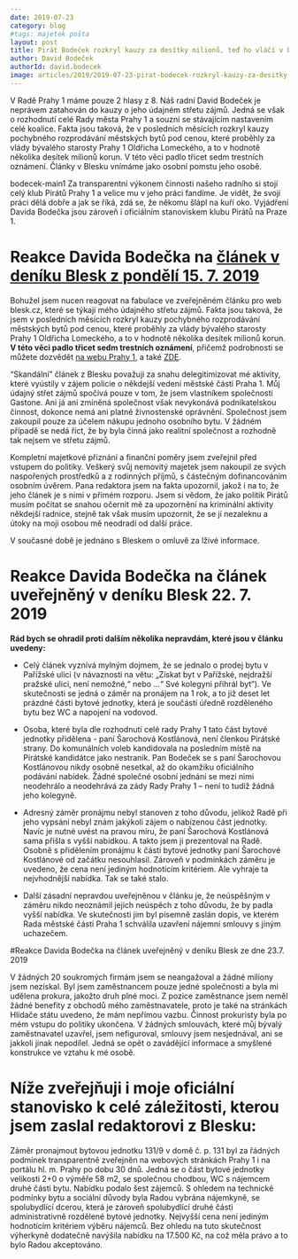 ```yaml
---
date: 2019-07-23
category: blog
#tags: majetek pošta
layout: post
title: Pirát Bodeček rozkryl kauzy za desítky milionů, teď ho vláčí v bulváru. Jak se věci doopravdy mají?
author: David Bodeček
authorId: david.bodecek
image: articles/2019/2019-07-23-pirat-bodecek-rozkryl-kauzy-za-desitky-milionu-ted-ho-vlaci-v-bulvaru-jak-se-veci-doopravdy-maji.jpg
---
```


V Radě Prahy 1 máme pouze 2 hlasy z 8. Náš radní David Bodeček je neprávem zatahován do kauzy o jeho údajném střetu zájmů. Jedná se však o rozhodnutí celé Rady města Prahy 1 a souzní se stávajícím nastavením celé koalice. Fakta jsou taková, že v posledních měsících rozkryl kauzy pochybného rozprodávání městských bytů pod cenou, které proběhly za vlády bývalého starosty Prahy 1 Oldřicha Lomeckého, a to v hodnotě několika desítek milionů korun. V této věci padlo třicet sedm trestních oznámení. Články v Blesku vnímáme jako osobní pomstu jeho osobě.

bodecek-main1
Za transparentní výkonem činnosti našeho radního si stojí celý klub Pirátů Prahy 1 a velice mu v jeho práci fandíme. Je vidět, že svojí práci dělá dobře a jak se říká, zdá se, že někomu šlápl na kuří oko. Vyjádření Davida Bodečka jsou zároveň i oficiálním stanoviskem klubu Pirátů na Praze 1.

# Reakce Davida Bodečka na [článek v deníku Blesk z pondělí 15. 7. 2019](https://www.blesk.cz/clanek/regiony-praha-praha-zpravy/612818/piratsky-radni-prahy-1-bodecek-sedi-na-dvou-zidlich-sefuje-bytaku-i-realitni-kancelari-politolog-jednoznacny-stret-zajmu.html)


Bohužel jsem nucen reagovat na fabulace ve zveřejněném článku pro web blesk.cz, které se týkají mého údajného střetu zájmů. Fakta jsou taková, že jsem v posledních měsících rozkryl kauzy pochybného rozprodávání městských bytů pod cenou, které proběhly za vlády bývalého starosty Prahy 1 Oldřicha Lomeckého, a to v hodnotě několika desítek milionů korun. **V této věci padlo třicet sedm trestních oznámení**, přičemž podrobnosti se můžete dozvědět [na webu Prahy 1](https://www.praha1.cz/policie-obvinila-byvale-vedeni-prahy-1-kvuli-rozprodavani-bytu-pod-cenou/), a také [ZDE](https://www.seznamzpravy.cz/clanek/tykacovi-usetrili-pri-koupi-bytu-pres-osm-milionu-starosta-prahy-1-obesel-zastupitele-74508).

“Skandální” článek z Blesku považuji za snahu delegitimizovat mé aktivity, které vyústily v zájem policie o někdejší vedení městské části Praha 1. Můj údajný střet zájmů spočívá pouze v tom, že jsem vlastníkem společnosti Gastone. Ani já ani zmíněná společnost však nevykonává podnikatelskou činnost, dokonce nemá ani platné živnostenské oprávnění. Společnost jsem zakoupil pouze za účelem nákupu jednoho osobního bytu. V žádném případě se nedá říct, že by byla činná jako realitní společnost a rozhodně tak nejsem ve střetu zájmů.



Kompletní majetkové přiznání a finanční poměry jsem zveřejnil před vstupem do politiky. Veškerý svůj nemovitý majetek jsem nakoupil ze svých naspořených prostředků a z rodinných příjmů, s částečným dofinancováním osobním úvěrem. Pana redaktora jsem na fakta upozornil, jakož i na to, že jeho článek je s nimi v přímém rozporu. Jsem si vědom, že jako politik Pirátů musím počítat se snahou očernit mě za upozornění na kriminální aktivity někdejší radnice, stejně tak však musím upozornit, že se jí nezaleknu a útoky na moji osobou mě neodradí od další práce.

V současné době je jednáno s Bleskem o omluvě za lživé informace.

# Reakce Davida Bodečka na článek uveřejněný v deníku Blesk 22. 7. 2019



**Rád bych se ohradil proti dalším několika nepravdám, které jsou v článku uvedeny:**

- Celý článek vyznívá mylným dojmem, že se jednalo o prodej bytu v Pařížské ulici (v návaznosti na větu: „Získat byt v Pařížské, nejdražší pražské ulici, není nemožné,“ nebo …“ Své kolegyni přihrál byt“). Ve skutečnosti se jedná o záměr na pronájem na 1 rok, a to již deset let prázdné části bytové jednotky, která je součástí úředně rozděleného bytu bez WC a napojení na vodovod.
 
- Osoba, které byla dle rozhodnutí celé rady Prahy 1 tato část bytové jednotky přidělena - paní Šarochová Kostlánová, není členkou Pirátské strany. Do komunálních voleb kandidovala na posledním místě na Pirátské kandidátce jako nestraník. Pan Bodeček se s paní Šarochovou Kostlánovou nikdy osobně nesetkal, až do okamžiku oficiálního podávání nabídek. Žádné společné osobní jednání se mezi nimi neodehrálo a neodehrává za zády Rady Prahy 1 – není to tudíž žádná jeho kolegyně.
 
- Adresný záměr pronájmu nebyl stanoven z toho důvodu, jelikož Radě při jeho vypsání nebyl znám jakýkoli zájem o nabízenou část jednotky. Navíc je nutné uvést na pravou míru, že paní Šarochová Kostlánová sama přišla s vyšší nabídkou. A takto jsem ji prezentoval na Radě. Osobně s přidělením pronájmu k části bytové jednotky paní Šarochové Kostlánové od začátku nesouhlasil. Zároveň v podmínkách záměru je uvedeno, že cena není jediným hodnotícím kritériem. Ale vyhraje ta nejvhodnější nabídka. Tak se také stalo.
 
- Další zásadní nepravdou uveřejněnou v článku je, že neúspěšným v záměru nikdo neoznámil jejich neúspěch z toho důvodu, že by padla vyšší nabídka. Ve skutečnosti jim byl písemně zaslán dopis, ve kterém Rada městské části Praha 1 schválila uzavření nájemní smlouvy s jiným uchazečem.

#Reakce Davida Bodečka na článek uveřejněný v deníku Blesk ze dne 23.7. 2019



V žádných 20 soukromých firmám jsem se neangažoval a žádné miliony jsem nezískal. Byl jsem zaměstnancem pouze jedné společnosti a byla mi udělena prokura, jakožto druh plné moci. Z pozice zaměstnance jsem neměl žádné benefity z obchodů mého zaměstnavatele, proto je také na stránkách Hlídače státu uvedeno, že mám nepřímou vazbu. Činnost prokuristy byla po mém vstupu do politiky ukončena. V žádných smlouvách, které můj bývalý zaměstnavatel uzavřel, jsem nefiguroval, smlouvy jsem nesjednával, ani se jakkoli jinak nepodílel. Jedná se opět o zavádějící informace a smyšlené konstrukce ve vztahu k mé osobě.

# Níže zveřejňuji i moje oficiální stanovisko k celé záležitosti, kterou jsem zaslal redaktorovi z Blesku:

Záměr pronajmout bytovou jednotku 131/9 v domě č. p. 131 byl za řádných podmínek transparentně zveřejněn na webových stránkách Prahy 1 i na portálu hl. m. Prahy po dobu 30 dnů. Jedná se o část bytové jednotky velikosti 2+0 o výměře 58 m2, se společnou chodbou, WC s nájemcem druhé části bytu. Nabídku podalo šest zájemců. S ohledem na technické podmínky bytu a sociální důvody byla Radou vybrána nájemkyně, se spolubydlící dcerou, která je zároveň spolubydlící druhé části administrativně rozdělené bytové jednotky.  Nejvyšší cena není jediným hodnotícím kritériem výběru nájemců. Bez ohledu na tuto skutečnost výherkyně dodatečně navýšila nabídku na 17.500 Kč, na což měla právo a to bylo Radou akceptováno.